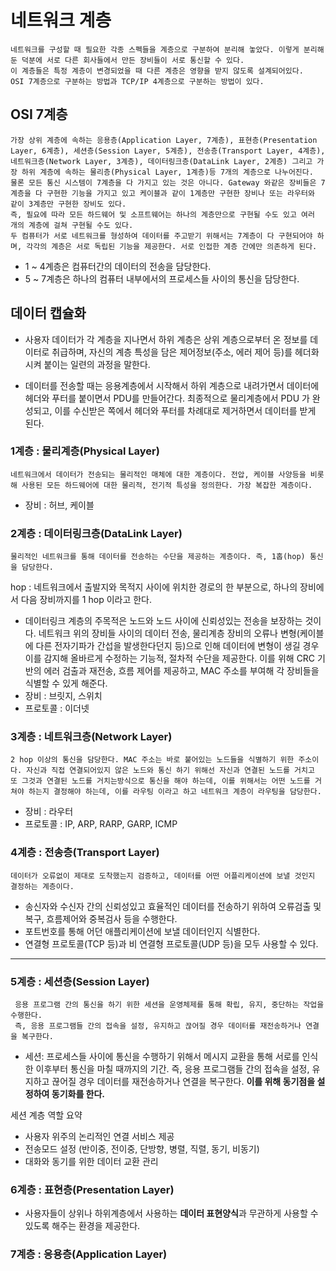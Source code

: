 # 네트워크 계층
    네트워크를 구성할 때 필요한 각종 스펙들을 계층으로 구분하여 분리해 놓았다. 이렇게 분리해둔 덕분에 서로 다른 회사들에서 만든 장비들이 서로 통신할 수 있다.
    이 계층들은 특정 계층이 변경되었을 때 다른 계층은 영향을 받지 않도록 설계되어있다.
    OSI 7계층으로 구분하는 방법과 TCP/IP 4계층으로 구분하는 방법이 있다.
## OSI 7계층
    가장 상위 계층에 속하는 응용층(Application Layer, 7계층), 표현층(Presentation Layer, 6계층), 세션층(Session Layer, 5계층), 전송층(Transport Layer, 4계층), 네트워크층(Network Layer, 3계층), 데이터링크층(DataLink Layer, 2계층) 그리고 가장 하위 계층에 속하는 물리층(Physical Layer, 1계층)등 7개의 계층으로 나누어진다. 
    물론 모든 통신 시스템이 7계층을 다 가지고 있는 것은 아니다. Gateway 와같은 장비들은 7계층을 다 구현한 기능을 가지고 있고 케이블과 같이 1계층만 구현한 장비나 또는 라우터와 같이 3계층만 구현한 장비도 있다. 
    즉, 필요에 따라 모든 하드웨어 및 소프트웨어는 하나의 계층만으로 구현될 수도 있고 여러 개의 계층에 걸쳐 구현될 수도 있다. 
    두 컴퓨터가 서로 네트워크를 형성하여 데이터를 주고받기 위해서는 7계층이 다 구현되어야 하며, 각각의 계층은 서로 독립된 기능을 제공한다. 서로 인접한 계층 간에만 의존하게 된다.
- 1 ~ 4계층은 컴퓨터간의 데이터의 전송을 담당한다.
- 5 ~ 7계층은 하나의 컴퓨터 내부에서의 프로세스들 사이의 통신을 담당한다.
## 데이터 캡슐화
- 사용자 데이터가 각 계층을 지나면서 하위 계층은 상위 계층으로부터 온 정보를 데이터로 취급하며, 자신의 계층 특성을 담은 제어정보(주소, 에러 제어 등)를 헤더화 시켜 붙이는 일련의 과정을 말한다.

- 데이터를 전송할 때는 응용계층에서 시작해서 하위 계층으로 내려가면서 데이터에 헤더와 푸터를 붙이면서 PDU를 만들어간다. 최종적으로 물리계층에서 PDU 가 완성되고, 이를 수신받은 쪽에서 헤더와 푸터를 차례대로 제거하면서 데이터를 받게 된다.
### 1계층 : 물리계층(Physical Layer)
```
네트워크에서 데이터가 전송되는 물리적인 매체에 대한 계층이다. 전압, 케이블 사양등을 비롯해 사용된 모든 하드웨어에 대한 물리적, 전기적 특성을 정의한다. 가장 복잡한 계층이다.
```
- 장비 : 허브, 케이블
### 2계층 : 데이터링크층(DataLink Layer)
```
물리적인 네트워크를 통해 데이터를 전송하는 수단을 제공하는 계층이다. 즉, 1홉(hop) 통신을 담당한다. 
```
hop : 네트워크에서 출발지와 목적지 사이에 위치한 경로의 한 부분으로, 하나의 장비에서 다음 장비까지를 1 hop 이라고 한다.

- 데이터링크 계층의 주목적은 노드와 노드 사이에 신뢰성있는 전송을 보장하는 것이다. 네트워크 위의 장비들 사이의 데이터 전송, 물리계층 장비의 오류나 변형(케이블에 다른 전자기파가 간섭을 발생한다던지 등)으로 인해 데이터에 변형이 생길 경우 이를 감지해 올바르게 수정하는 기능적, 절차적 수단을 제공한다. 이를 위해 CRC 기반의 에러 검출과 재전송, 흐름 제어를 제공하고, MAC 주소를 부여해 각 장비들을 식별할 수 있게 해준다.
- 장비 : 브릿지, 스위치
- 프로토콜 : 이더넷

### 3계층 : 네트워크층(Network Layer)
```
2 hop 이상의 통신을 담당한다. MAC 주소는 바로 붙어있는 노드들을 식별하기 위한 주소이다. 자신과 직접 연결되어있지 않은 노드와 통신 하기 위해선 자신과 연결된 노드를 거치고 또 그것과 연결된 노드를 거치는방식으로 통신을 해야 하는데, 이를 위해서는 어떤 노드를 거쳐야 하는지 결정해야 하는데, 이를 라우팅 이라고 하고 네트워크 계층이 라우팅을 담당한다.
```
- 장비 : 라우터
- 프로토콜 : IP, ARP, RARP, GARP, ICMP
### 4계층 : 전송층(Transport Layer)
```
데이터가 오류없이 제대로 도착했는지 검증하고, 데이터를 어떤 어플리케이션에 보낼 것인지 결정하는 계층이다.
```
- 송신자와 수신자 간의 신뢰성있고 효율적인 데이터를 전송하기 위하여 오류검출 및 복구, 흐름제어와 중복검사 등을 수행한다.
- 포트번호를 통해 어던 애플리케이션에 보낼 데이터인지 식별한다.
- 연결형 프로토콜(TCP 등)과 비 연결형 프로토콜(UDP 등)을 모두 사용할 수 있다.
---
### 5계층 : 세션층(Session Layer)
     응용 프로그램 간의 통신을 하기 위한 세션을 운영체제를 통해 확립, 유지, 중단하는 작업을 수행한다.
     즉, 응용 프로그램들 간의 접속을 설정, 유지하고 끊어질 경우 데이터를 재전송하거나 연결을 복구한다.
- 세션: 프로세스들 사이에 통신을 수행하기 위해서 메시지 교환을 통해 서로를 인식 한 이후부터 통신을 마칠 때까지의 기간. 즉, 응용 프로그램들 간의 접속을 설정, 유지하고 끊어질 경우 데이터를 재전송하거나 연결을 복구한다. <b>이를 위해 동기점을 설정하여 동기화를 한다.</b>

세션 계층 역할 요약
- 사용자 위주의 논리적인 연결 서비스 제공
- 전송모드 설정 (반이중, 전이중, 단방향, 병렬, 직렬, 동기, 비동기)
- 대화와 동기를 위한 데이터 교환 관리
### 6계층 : 표현층(Presentation Layer)
- 사용자들이 상위나 하위계층에서 사용하는 <b>데이터 표현양식</b>과 무관하게 사용할 수 있도록 해주는 환경을 제공한다.
### 7계층 : 응용층(Application Layer)